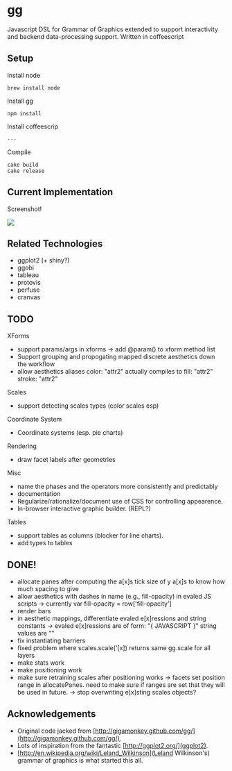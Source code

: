 gg
===

Javascript DSL for Grammar of Graphics extended to support interactivity and
backend data-processing support.  Written in coffeescript

Setup
------

Install node

    brew install node

Install gg

    npm install

Install coffeescrip

    ---

Compile

    cake build
    cake release

Current Implementation
---------------

Screenshot!

<img src="https://raw.github.com/sirrice/gg/new-model/docs/imgs/screenshot.png"/>



Related Technologies
-----------

* ggplot2 (+ shiny?)
* ggobi
* tableau
* protovis
* perfuse
* cranvas


TODO
------------------

XForms

- support params/args in xforms
   -> add @param() to xform method list
- Support grouping and propogating mapped discrete aesthetics down the workflow
- allow aesthetics aliases
    color: "attr2"
   actually compiles to
    fill: "attr2"
    stroke: "attr2"


Scales

- support detecting scales types (color scales esp)

Coordinate System


- Coordinate systems (esp. pie charts)


Rendering

- draw facet labels after geometries


Misc

- name the phases and the operators more consistently and predictably
- documentation
- Regularize/rationalize/document use of CSS for controlling appearence.
- In-browser interactive graphic builder. (REPL?)



Tables

- support tables as columns (blocker for line charts).
- add types to tables

DONE!
-------------

- allocate panes after computing the a[x]s tick size of y a[x]s to know how much spacing to give
- allow aesthetics with dashes in name (e.g., fill-opacity) in evaled JS scripts
    -> currently var fill-opacity = row['fill-opacity']
- render bars
- in aesthetic mappings, differentiate evaled e[x]ressions and string constants
    -> evaled e[x]ressions are of form: "{ JAVASCRIPT }"
      string values are ""
- fix instantiating barriers
- fixed problem where scales.scale('[x]) returns same gg.scale for all layers
- make stats work
- make positioning work
- make sure retraining scales after positioning works
    -> facets set position range in allocatePanes.  need to make sure if
      ranges are set that they will be used in future.
    -> stop overwriting e[x]sting scales objects?




Acknowledgements
-----------

* Original code jacked from [http://gigamonkey.github.com/gg/](http://gigamonkey.github.com/gg/).
* Lots of inspiration from the fantastic [http://ggplot2.org/](ggplot2).
* [http://en.wikipedia.org/wiki/Leland_Wilkinson](Leland Wilkinson's) grammar of graphics is what started this all.



